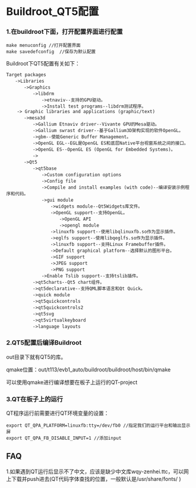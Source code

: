 # Buildroot_QT5配置

### 1.在buildroot下面，打开配置界面进行配置

```
make menuconfig //打开配置界面
make savedefconfig  //保存为默认配置
```

Buildroot下QT5配置有关如下：

```
Target packages
　　->Libraries
　　　　->Graphics
　　　　　　->libdrm
　　　　　　　　->etnaviv--支持的GPU驱动。
　　　　　　　　->Install test programs--libdrm测试程序。
    -> Graphic libraries and applications (graphic/text)
　　　　->mesa3d
　　　　　　->Gallium Etnaviv driver--Vivante GPU的Mesa驱动。
　　　　　　->Gallium swrast driver--基于Gallium3D架构实现的软件OpenGL。
　　　　　　->gbm--使能Generic Buffer Management。
　　　　　　->OpenGL EGL--EGL是OpenGL ES和底层Native平台视窗系统之间的接口。
　　　　　　->OpenGL ES--OpenGL ES (OpenGL for Embedded Systems)。
　　　　　　->
　　　　->Qt5
　　　　　　->qt5base
　　　　　　　　->Custom configuration options
　　　　　　　　->Config file
　　　　　　　　->Compile and install examples (with code)--编译安装示例程序和代码。
　　　　　　　　->gui module
　　　　　　　　　　->widgets module--Qt5Widgets库文件。
　　　　　　　　　　->OpenGL support--支持OpenGL。
　　　　　　　　　　　　->OpenGL API
　　　　　　　　　　　　->opengl module
　　　　　　　　　　->linuxfb support--使用libqlinuxfb.so作为显示插件。
　　　　　　　　　　->eglfs support--使用libqeglfs.so作为显示插件。
　　　　　　　　　　->linuxfb support--支持Linux Framebuffer插件。
　　　　　　　　　　->Default graphical platform--选择默认的图形平台。
　　　　　　　　　　->GIF support
　　　　　　　　　　->JPEG support
　　　　　　　　　　->PNG support
　　　　　　　　->Enable Tslib support--支持tslib插件。
　　　　　　->qt5charts--Qt5 chart组件。
　　　　　　->qt5declarative--支持QML脚本语言和Qt Quick。
　　　　　　->quick module
　　　　　　->qt5quickcontrols
　　　　　　->qt5quickcontrols2
　　　　　　->qt5svg
　　　　　　->qt5virtualkeyboard
　　　　　　->language layouts
```

### 2.QT5配置后编译Buildroot

out目录下就有QT5的库。

qmake位置：out/t113/evb1_auto/buildroot/buildroot/host/bin/qmake

可以使用qmake进行编译想要在板子上运行的QT-project

### 3.QT在板子上的运行

QT程序运行前需要进行QT环境变量的设置：

```
export QT_QPA_PLATFORM=linuxfb:tty=/dev/fb0 //指定我们的运行平台和输出显示屏
export QT_QPA_FB_DISABLE_INPUT=1 //添加input
```



## FAQ

1.如果遇到QT运行后显示不了中文，应该是缺少中文库wqy-zenhei.ttc，可以网上下载并push进去(QT代码字体查找的位置，一般默认是/usr/share/fonts/ )

